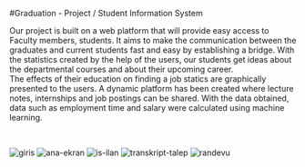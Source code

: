 #Graduation - Project / Student Information System
<p>   Our project is built on a web platform that will provide easy access to Faculty members, students. It aims to make the communication between the graduates and current students fast and easy by establishing a bridge. With the statistics created by the help of the users, our students  get ideas about the departmental courses and about their upcoming career. <br>
   The effects of their education on finding a job statics are graphically presented to the users. A dynamic platform has been created where lecture notes, internships and job postings can be shared. With the data obtained, data such as employment time and salary were calculated using machine learning.</p><br>

![giris](https://user-images.githubusercontent.com/23220710/111908988-7345fe00-8a6c-11eb-8e0a-0f514f2d09f6.PNG)
![ana-ekran](https://user-images.githubusercontent.com/23220710/111908990-74772b00-8a6c-11eb-9c5c-8a18a2bf7a8b.PNG)
![is-ilan](https://user-images.githubusercontent.com/23220710/111908993-75a85800-8a6c-11eb-9ab6-8ac09ec150ea.PNG)
![transkript-talep](https://user-images.githubusercontent.com/23220710/111908994-77721b80-8a6c-11eb-8a5e-33f3d4a4af2c.PNG)
![randevu](https://user-images.githubusercontent.com/23220710/111909007-8b1d8200-8a6c-11eb-8fbd-de5398c80dd8.PNG)

